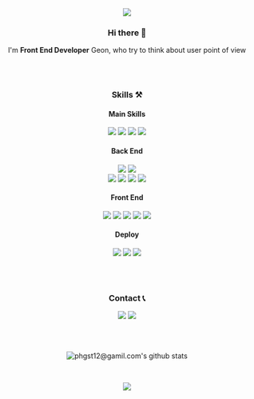 <div align="center">

<img src="https://capsule-render.vercel.app/api?type=waving&color=timeAuto&height=300&section=header&text=WELCOME&fontSize=70&&desc=Junior%20Front%20End%20Developer's%20profile&descAlignY=68&descAlign=62" />



### Hi there 👋
I'm __Front End Developer__ Geon, who try to think about user point of view

</br></br>

### Skills ⚒

#### Main Skills
<a href="https://github.com/GEON1999/momentom_js" target="_blank"><img src="https://img.shields.io/badge/JavaScript-F7DF1E?style=for-the-badge&logo=JavaScript&logoColor=black"/></a>
<a href="https://github.com/GEON1999/Netflix-clone" target="_blank"><img src="https://img.shields.io/badge/React-61DAFB?style=for-the-badge&logo=React&logoColor=black"/></a> 
<a href="https://github.com/GEON1999/carrot-market" target="_blank"><img src="https://img.shields.io/badge/Next.js-000000?style=for-the-badge&logo=Next.js&logoColor=white"/></a>
<a href="https://github.com/GEON1999/carrot-market" target="_blank"><img src="https://img.shields.io/badge/TypeScript-3178C6?style=for-the-badge&logo=TypeScript&logoColor=white"/></a>


#### Back End
<a href="https://github.com/GEON1999/wetube-reloaded" target="_blank"><img src="https://img.shields.io/badge/MongoDB-47A248?style=for-the-badge&logo=MongoDB&logoColor=white"/></a>
<a href="https://github.com/GEON1999/carrot-market" target="_blank"><img src="https://img.shields.io/badge/PlanetScale-000000?style=for-the-badge&logo=PlanetScale&logoColor=white"/></a>   
<a href="https://github.com/GEON1999/wetube-reloaded" target="_blank"><img src="https://img.shields.io/badge/Amazon AWS-232F3E?style=for-the-badge&logo=Amazon AWS&logoColor=white"/></a>
<a href="https://github.com/GEON1999/carrot-market" target="_blank"><img src="https://img.shields.io/badge/Prisma-2D3748?style=for-the-badge&logo=Prisma&logoColor=white"/></a>
<a href="https://github.com/GEON1999/carrot-market" target="_blank"><img src="https://img.shields.io/badge/Cloudflare-F38020?style=for-the-badge&logo=Cloudflare&logoColor=white"/></a>
<a href="https://github.com/GEON1999/wetube-reloaded" target="_blank"><img src="https://img.shields.io/badge/Node.js-339933?style=for-the-badge&logo=Node.js&logoColor=white"/></a>

#### Front End
<a href="https://github.com/GEON1999/portfolio-collection" target="_blank"><img src="https://img.shields.io/badge/CSS3-1572B6?style=for-the-badge&logo=CSS3&logoColor=white"/></a>
<a href="https://github.com/GEON1999/carrot-market" target="_blank"><img src="https://img.shields.io/badge/Tailwind CSS-06B6D4?style=for-the-badge&logo=Tailwind CSS&logoColor=white"/></a>
<a href="https://github.com/GEON1999/Netflix-clone" target="_blank"><img src="https://img.shields.io/badge/styled-components-DB7093?style=for-the-badge&logo=styled-components&logoColor=white"/></a>
<a href="https://github.com/GEON1999/portfolio-collection" target="_blank"><img src="https://img.shields.io/badge/HTML5-E34F26?style=for-the-badge&logo=HTML5&logoColor=white"/></a>
<img src="https://img.shields.io/badge/Framer-0055FF?style=for-the-badge&logo=Framer&logoColor=white" />


#### Deploy
<a href="https://github.com/GEON1999/wetube-reloaded" target="_blank"><img src="https://img.shields.io/badge/Heroku-430098?style=for-the-badge&logo=Heroku&logoColor=white"/></a>
<a href="https://github.com/GEON1999/Netflix-clone" target="_blank"><img src="https://img.shields.io/badge/GitHub-181717?style=for-the-badge&logo=GitHub&logoColor=white"/></a>
<a href="https://github.com/GEON1999/carrot-market" target="_blank"><img src="https://img.shields.io/badge/Vercel-000000?style=for-the-badge&logo=Vercel&logoColor=white"/></a>

</br></br>


### Contact 📞
<a href="https://www.instagram.com/p_g__99/" target="_blank"><img src="https://img.shields.io/badge/Instagram-E4405F?style=for-the-badge&logo=Instagram&logoColor=white"/></a>
<a href="mailto:phgst12@gmail.com" target="_blank"><img src="https://img.shields.io/badge/Gmail-EA4335?style=for-the-badge&logo=Gmail&logoColor=white"/></a>


</br></br>

![phgst12@gamil.com's github stats](https://github-readme-stats.vercel.app/api?username=geon1999&show_icons=true)

</br>

<a href="https://hits.seeyoufarm.com"><img src="https://hits.seeyoufarm.com/api/count/incr/badge.svg?url=https%3A%2F%2Fgithub.com%2FGEON1999%2Fhit-counter&count_bg=%238C93E3&title_bg=%23787373&icon=azurepipelines.svg&icon_color=%23EBE4E4&title=hits&edge_flat=false"/></a>

</div>


